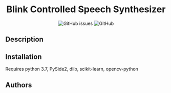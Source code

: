 <h1 align="center"> Blink Controlled Speech Synthesizer </h1>

<p align="center">
<img alt="GitHub issues" src="https://img.shields.io/github/issues/jakeegan/blink-controlled-speech-synthesizer">
<img alt="GitHub" src="https://img.shields.io/github/license/jakeegan/blink-controlled-speech-synthesizer">
</p>

## Description

## Installation
Requires python 3.7, PySide2, dlib, scikit-learn, opencv-python

## Authors
